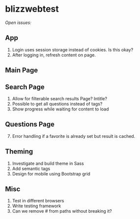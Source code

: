 blizzwebtest
============


*Open issues:*

App
--------
1. Login uses session storage instead of cookies. Is this okay?
2. After logging in, refresh content on page.

Main Page
--------

Search Page
--------
1. Allow for filterable search results
    Page?
    Intitle?
2. Possible to get all questions instead of tags?
3. Show progress while waiting for content to load

Questions Page
--------
7. Error handling if a favorite is already set but result is cached.

Theming
--------
1. Investigate and build theme in Sass
2. Add semantic tags
3. Design for mobile using Bootstrap grid

Misc
--------
1. Test in different browsers
2. Write testing framework
3. Can we remove # from paths without breaking it?